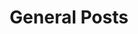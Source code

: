 ---
title: General Posts
summary: General concepts and stuff I love to talk about.
description: Mostly on my hobbies and stuff other than     CS topics. 
---